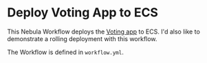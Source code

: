 # Deploy Voting App to ECS

This Nebula Workflow deploys the [Voting app](https://medium.com/containers-on-aws/deploy-the-voting-app-to-aws-ecs-with-fargate-cb75f226408f) to ECS. I'd also like to demonstrate a rolling deployment with this workflow. 

The Workflow is defined in `workflow.yml`.

